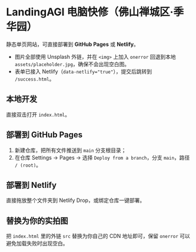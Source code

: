 # LandingAGI 电脑快修（佛山禅城区·季华园）

静态单页网站，可直接部署到 **GitHub Pages** 或 **Netlify**。  
- 图片全部使用 Unsplash 外链，并在 `<img>` 上加入 `onerror` 回退到本地 `assets/placeholder.jpg`，确保不会出现空白图。  
- 表单已接入 Netlify（`data-netlify="true"`），提交后跳转到 `/success.html`。

## 本地开发
直接双击打开 `index.html`。

## 部署到 GitHub Pages
1. 新建仓库，把所有文件推送到 `main` 分支根目录；
2. 在仓库 Settings → Pages → 选择 `Deploy from a branch`，分支 `main`，路径 `/ (root)`。

## 部署到 Netlify
直接拖放整个文件夹到 Netlify Drop，或绑定仓库一键部署。

## 替换为你的实拍图
把 `index.html` 里的外链 `src` 替换为你自己的 CDN 地址即可，保留 `onerror` 可以避免加载失败时出现空白。
